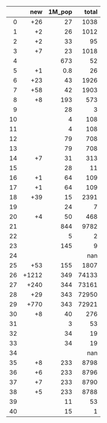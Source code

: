 |    |   new |   1M_pop |   total |
|---:|------:|---------:|--------:|
|  0 |   +26 |     27   |    1038 |
|  1 |    +2 |     26   |    1012 |
|  2 |    +2 |     33   |      95 |
|  3 |    +7 |     23   |    1018 |
|  4 |       |    673   |      52 |
|  5 |    +1 |      0.8 |      26 |
|  6 |   +23 |     43   |    1926 |
|  7 |   +58 |     42   |    1903 |
|  8 |    +8 |    193   |     573 |
|  9 |       |     28   |       3 |
| 10 |       |      4   |     108 |
| 11 |       |      4   |     108 |
| 12 |       |     79   |     708 |
| 13 |       |     79   |     708 |
| 14 |    +7 |     31   |     313 |
| 15 |       |     28   |      11 |
| 16 |    +1 |     64   |     109 |
| 17 |    +1 |     64   |     109 |
| 18 |   +39 |     15   |    2391 |
| 19 |       |     24   |       7 |
| 20 |    +4 |     50   |     468 |
| 21 |       |    844   |    9782 |
| 22 |       |      5   |       2 |
| 23 |       |    145   |       9 |
| 24 |       |          |     nan |
| 25 |   +53 |    155   |    1807 |
| 26 | +1212 |    349   |   74133 |
| 27 |  +240 |    344   |   73161 |
| 28 |   +29 |    343   |   72950 |
| 29 |  +770 |    343   |   72921 |
| 30 |    +8 |     40   |     276 |
| 31 |       |      3   |      53 |
| 32 |       |     34   |      19 |
| 33 |       |     34   |      19 |
| 34 |       |          |     nan |
| 35 |    +8 |    233   |    8798 |
| 36 |    +6 |    233   |    8796 |
| 37 |    +7 |    233   |    8790 |
| 38 |    +5 |    233   |    8788 |
| 39 |       |     11   |      53 |
| 40 |       |     15   |       1 |